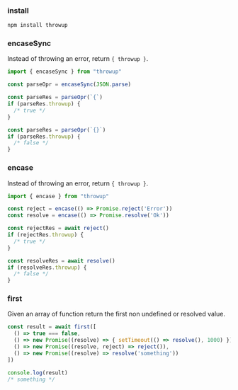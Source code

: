 ### install

```bash
npm install throwup
```

### encaseSync

Instead of throwing an error, return `{ throwup }`.

```js
import { encaseSync } from "throwup"

const parseOpr = encaseSync(JSON.parse)

const parseRes = parseOpr(`{`)
if (parseRes.throwup) {
  /* true */
}

const parseRes = parseOpr(`{}`)
if (parseRes.throwup) {
  /* false */
}
```

### encase

Instead of throwing an error, return `{ throwup }`.

```js
import { encase } from "throwup"

const reject = encase(() => Promise.reject('Error'))
const resolve = encase(() => Promise.resolve('Ok'))

const rejectRes = await reject()
if (rejectRes.throwup) {
  /* true */
}

const resolveRes = await resolve()
if (resolveRes.throwup) {
  /* false */
}
```

### first

Given an array of function return the first non undefined or resolved value.

```js
const result = await first([
  () => true === false,
  () => new Promise((resolve) => { setTimeout(() => resolve(), 1000) }),
  () => new Promise((resolve, reject) => reject()),
  () => new Promise((resolve) => resolve('something'))
])

console.log(result)
/* something */
```
